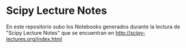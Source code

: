 # Scipy Lecture Notes

En este repositorio subo los Notebooks generados durante la lectura de "Scipy Lecture Notes" que se encuentran en http://scipy-lectures.org/index.html
